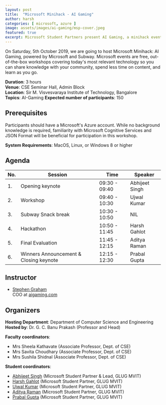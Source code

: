 ```yaml
---
layout: post
title:  "Microsoft Minihack - AI Gaming"
author: harsh
categories: [ microsoft, azure ]
image: assets/images/ai-gaming/msp-cover.jpeg
featured: true
excerpt: Microsoft Student Partners present AI Gaming, a minihack event at Sir M. Visvesvaraya Institute of Technology, Bangalore.
---
```

<!-- Add post written in markdown or html below -->
On Saturday, 5th October 2019, we are going to host Microsoft Minihack: AI Gaming, powered by Microsoft and Subway. Microsoft events are free, out-of-the-box workshops covering today's most relevant technology so you can share knowledge with your community, spend less time on content, and learn as you go.

**Duration**: 3 hours  
**Venue**: CSE Seminar Hall, Admin Block  
**Location**: Sir M. Visvesvaraya Institute of Technology, Bangalore  
**Topics**: AI-Gaming
**Expected number of participants**: 150

## Prerequisites
Participants should have a Microsoft's Azure account. While no background knowledge is required, familiarity with Microsoft Cognitive Services and JSON Format will be beneficial for participation in this workshop.

**System Requirements**: MacOS, Linux, or Windows 8 or higher

## Agenda

| No. | Session | Time | Speaker |
|-----|---------|------|---------|
|  1. | Opening keynote  | 09:30 - 09:40  | Abhijeet Singh |
|  2. | Workshop | 09:40 - 10:30  | Ujwal Kumar |
|  3. | Subway Snack break | 10:30 - 10:50 | NIL |
|  4. | Hackathon | 10:50 - 11:45 | Harsh Gahlot |
|  5. | Final Evaluation | 11:45 - 12:15 | Aditya Raman |
|  6. | Winners Announcement & Closing keynote | 12:15 - 12:30 | Prabal Gupta |



<!--
## The event

The event was organized by the *Computer Science & Engineering Department* of [Sir M. Visvesvaraya Institute of Technology, Bangalore](http://sirmvit.edu). The event began with an invocation keynote after which the technical sessions started. The event was sponsored by MLH, Microsoft, and Subway. Students were given a starter code with bugs for a 3D car racing game using Unity 3D. The aim of the workshop was to explain the workflow of Unity 3D for Windows Desktop game development and solve the bugs in the code to complete and play the game. The event ended with a closing keynote and a group photograph after which the audience was dispersed. -->

## Instructor

- [Stephen Graham](https://www.linkedin.com/in/stephenjgraham/)  
    COO at [aigaming.com](https://www.aigaming.com)

## Organizers
**Hosting Department**: Department of Computer Science and Engineering  
**Hosted by**: Dr. G. C. Banu Prakash (Professor and Head)  

**Faculty coordinators**:
- Mrs Sheela Kathavate (Associate Professor, Dept. of CSE)
- Mrs Savita Choudhary (Associate Professor, Dept. of CSE)
- Mrs Sushila Shidnal (Associate Professor, Dept. of CSE)

**Student coordinators**:
- [Abhijeet Singh](http://absingh.com) (Microsoft Student Partner & Lead, GLUG MVIT)
- [Harsh Gahlot](https://www.linkedin.com/in/hersh257/) (Microsoft Student Partner, GLUG MVIT)
- [Ujwal Kumar](https://www.linkedin.com/in/ujwal-kumar-a096b179/) (Microsoft Student Partner, GLUG MVIT)
- [Aditya Raman](https://www.linkedin.com/in/ramanaditya/) (Microsoft Student Partner, GLUG MVIT)
- [Prabal Gupta](https://www.linkedin.com/in/prabal-gupta-63722b146/) (Microsoft Student Partner, GLUG MVIT)
